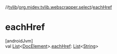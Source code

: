 //[tvlib](../../index.md)/[org.mjdev.tvlib.webscrapper.select](index.md)/[eachHref](each-href.md)

# eachHref

[androidJvm]\
val [List](https://kotlinlang.org/api/latest/jvm/stdlib/kotlin.collections/-list/index.html)&lt;[DocElement](-doc-element/index.md)&gt;.[eachHref](each-href.md): [List](https://kotlinlang.org/api/latest/jvm/stdlib/kotlin.collections/-list/index.html)&lt;[String](https://kotlinlang.org/api/latest/jvm/stdlib/kotlin/-string/index.html)&gt;
